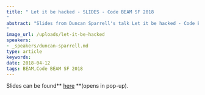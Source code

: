 ```yaml
---
title: " Let it be hacked - SLIDES - Code BEAM SF 2018
"
abstract: "Slides from Duncan Sparrell's talk Let it be hacked - Code BEAM SF 2018
"
image_url: /uploads/let-it-be-hacked
speakers:
- _speakers/duncan-sparrell.md
type: article
keywords: 
date: 2018-04-12
tags: BEAM,Code BEAM SF 2018
---
```


Slides can be found** <a href="https://prezi.com/view/JKuPRj7Xll75N2ogadZ7" target="_blank">here</a> **(opens in pop-up).
